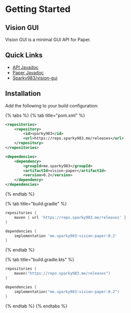 # Getting Started

## Vision GUI

Vision GUI is a minimal GUI API for Paper.

## Quick Links

* [API Javadoc](https://javadoc.jitpack.io/me/sparky983/vision-gui/vision-api/2f95721ee1/javadoc)
* [Paper Javadoc](https://javadoc.jitpack.io/me/sparky983/vision-gui/vision-paper/2f95721ee1/javadoc)
* [Sparky983/vision-gui](https://github.com/sparky983/vision-gui)

## Installation

Add the following to your build configuration:  &#x20;

{% tabs %}
{% tab title="pom.xml" %}
```xml
<repositories>
    <repository>
        <id>sparky983</id>
        <url>https://repo.sparky983.me/releases</url>
    </repository>
</repositories>

<dependencies>
    <dependency>
        <groupId>me.sparky983</groupId>
        <artifactId>vision-paper</artifactId>
        <version>0.2</version>
    </dependency>
</dependencies>
```
{% endtab %}

{% tab title="build.gradle" %}
```groovy
repositories {
    maven { url 'https://repo.sparky983.me/releases' }
}

dependencies {
    implementation 'me.sparky983:vision-paper:0.2'
}
```
{% endtab %}

{% tab title="build.gradle.kts" %}
```kotlin
repositories {
    maven("https://repo.sparky983.me/releases")
}

dependencies {
    implementation("me.sparky983:vision-paper:0.2")
}
```
{% endtab %}
{% endtabs %}
